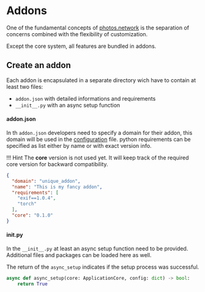 # Addons

One of the fundamental concepts of [photos.network](https://photos.network) is the separation of concerns combined
with the flexibility of customization.

Except the core system, all features are bundled in addons. 

## Create an addon
Each addon is encapsulated in a separate directory wich have to contain at least two files:

- `addon.json` with detailed informations and requirements
- `__init__.py` with an async setup function


#### addon.json
In th `addon.json` developers need to specify a domain for their addon, this domain will be used in the [configuration]() 
file. python requirements can be specified as list either by name or with exact version info.

!!! Hint
    The **core** version is not used yet. It will keep track of the required core version for backward compatibility.

```json
{
  "domain": "unique_addon",
  "name": "This is my fancy addon",
  "requirements": [
    "exif==1.0.4",
    "torch"
  ],
  "core": "0.1.0"
}
```

#### __init__.py
In the `__init__.py` at least an async setup function need to be provided. 
Additional files and packages can be loaded here as well.

The return of the `async_setup` indicates if the setup process was successful.
``` python
async def async_setup(core: ApplicationCore, config: dict) -> bool:
    return True
```
